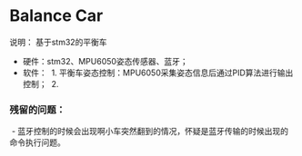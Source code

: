# Balance Car
说明： 
基于stm32的平衡车
- 硬件：stm32、MPU6050姿态传感器、蓝牙；
- 软件：
  1. 平衡车姿态控制：MPU6050采集姿态信息后通过PID算法进行输出控制；
  2. 
  
### 残留的问题：
  - 蓝牙控制的时候会出现啊小车突然翻到的情况，怀疑是蓝牙传输的时候出现的命令执行问题。
